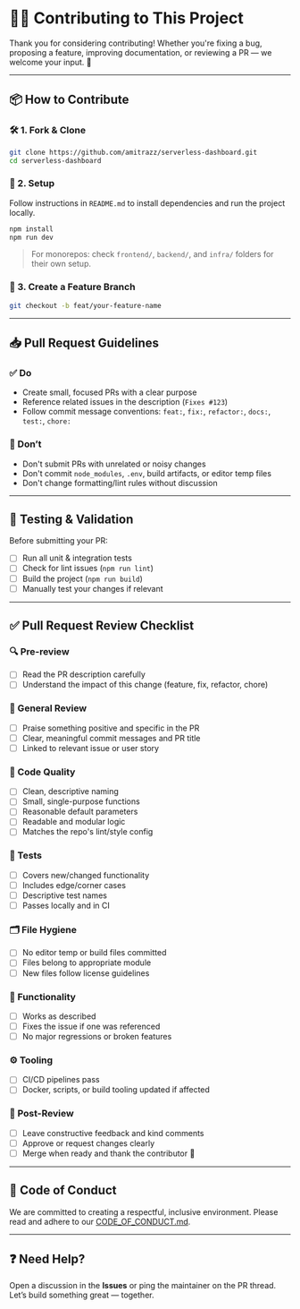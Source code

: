 # 🧑‍💻 Contributing to This Project

Thank you for considering contributing! Whether you're fixing a bug, proposing a feature, improving documentation, or reviewing a PR — we welcome your input. 🙌

---

## 📦 How to Contribute

### 🛠️ 1. Fork & Clone

```bash
git clone https://github.com/amitrazz/serverless-dashboard.git
cd serverless-dashboard
```

### 🧹 2. Setup

Follow instructions in `README.md` to install dependencies and run the project locally.

```bash
npm install
npm run dev
```

> For monorepos: check `frontend/`, `backend/`, and `infra/` folders for their own setup.

### 🌱 3. Create a Feature Branch

```bash
git checkout -b feat/your-feature-name
```

---

## 📥 Pull Request Guidelines

### ✅ Do

- Create small, focused PRs with a clear purpose
- Reference related issues in the description (`Fixes #123`)
- Follow commit message conventions:
  `feat:`, `fix:`, `refactor:`, `docs:`, `test:`, `chore:`

### 🚫 Don’t

- Don't submit PRs with unrelated or noisy changes
- Don't commit `node_modules`, `.env`, build artifacts, or editor temp files
- Don't change formatting/lint rules without discussion

---

## 🧪 Testing & Validation

Before submitting your PR:

- [ ] Run all unit & integration tests
- [ ] Check for lint issues (`npm run lint`)
- [ ] Build the project (`npm run build`)
- [ ] Manually test your changes if relevant

---

## ✅ Pull Request Review Checklist

### 🔍 Pre-review

- [ ] Read the PR description carefully
- [ ] Understand the impact of this change (feature, fix, refactor, chore)

### 📘 General Review

- [ ] Praise something positive and specific in the PR
- [ ] Clear, meaningful commit messages and PR title
- [ ] Linked to relevant issue or user story

### 🧹 Code Quality

- [ ] Clean, descriptive naming
- [ ] Small, single-purpose functions
- [ ] Reasonable default parameters
- [ ] Readable and modular logic
- [ ] Matches the repo's lint/style config

### 🧪 Tests

- [ ] Covers new/changed functionality
- [ ] Includes edge/corner cases
- [ ] Descriptive test names
- [ ] Passes locally and in CI

### 🗂️ File Hygiene

- [ ] No editor temp or build files committed
- [ ] Files belong to appropriate module
- [ ] New files follow license guidelines

### 🧪 Functionality

- [ ] Works as described
- [ ] Fixes the issue if one was referenced
- [ ] No major regressions or broken features

### ⚙️ Tooling

- [ ] CI/CD pipelines pass
- [ ] Docker, scripts, or build tooling updated if affected

### 🤝 Post-Review

- [ ] Leave constructive feedback and kind comments
- [ ] Approve or request changes clearly
- [ ] Merge when ready and thank the contributor 🎉

---

## 🤝 Code of Conduct

We are committed to creating a respectful, inclusive environment.
Please read and adhere to our [CODE_OF_CONDUCT.md](./CODE_OF_CONDUCT.md).

---

## ❓ Need Help?

Open a discussion in the **Issues** or ping the maintainer on the PR thread.
Let’s build something great — together.
